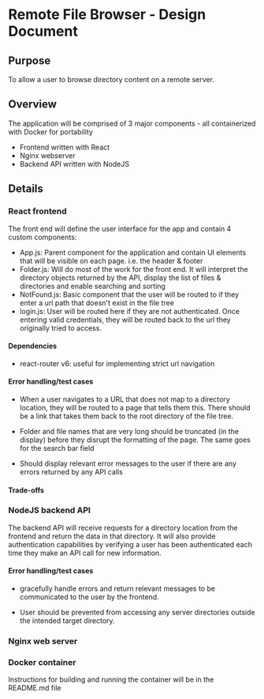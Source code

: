 # Remote File Browser - Design Document

## Purpose

To allow a user to browse directory content on a remote server.

## Overview

The application will be comprised of 3 major components - all containerized with Docker for portability

- Frontend written with React
- Nginx webserver
- Backend API written with NodeJS

## Details

### React frontend

The front end will define the user interface for the app and contain 4 custom components:
- App.js: Parent component for the application and contain UI elements that will be visible on each page. i.e. the header & footer
- Folder.js: Will do most of the work for the front end. It will interpret the directory objects returned by the API, display the list of files & directories and enable searching and sorting
- NotFound.js: Basic component that the user will be routed to if they enter a url path that doesn't exist in the file tree
- login.js: User will be routed here if they are not authenticated. Once entering valid credentials, they will be routed back to the url they originally tried to access.

#### Dependencies

- react-router v6: useful for implementing strict url navigation

#### Error handling/test cases

- When a user navigates to a URL that does not map to a directory location, they will be routed to a page that tells them this. There should be a link that takes them back to the root directory of the file tree.

- Folder and file names that are very long should be truncated (in the display) before they disrupt the formatting of the page. The same goes for the search bar field

- Should display relevant error messages to the user if there are any errors returned by any API calls

#### Trade-offs

### NodeJS backend API

The backend API will receive requests for a directory location from the frontend and return the data in that directory. It will also provide authentication capabilities by verifying a user has been authenticated each time they make an API call for new information.

#### Error handling/test cases

- gracefully handle errors and return relevant messages to be communicated to the user by the frontend.

- User should be prevented from accessing any server directories outside the intended target directory.


### Nginx web server


### Docker container

Instructions for building and running the container will be in the README.md file


